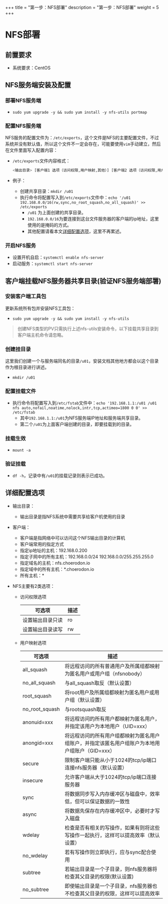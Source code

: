 +++
title = "第一步：NFS部署"
description = "第一步：NFS部署"
weight = 5
+++

# NFS部署

## 前置要求

- 系统要求：CentOS

## NFS服务端安装及配置

### 部署NFS服务端

- `sudo yum upgrade -y && sudo yum install -y nfs-utils portmap`

### 配置NFS服务端

NFS服务的配置文件为：`/etc/exports`，这个文件是NFS的主要配置文件，不过系统并没有默认值，所以这个文件不一定会存在，可能要使用`vim`手动建立，然后在文件里面写入配置内容：

- `/etc/exports`文件内容格式：

    ```bash
    <输出目录> [客户端1 选项（访问权限,用户映射,其他）] [客户端2 选项（访问权限,用户映射,其他）]
    ```

- 例子：
    - 创建共享目录：`mkdir /u01`
    - 执行命令将配置写入到`/etc/exports`文件中：`echo '/u01 192.168.0.0/16(rw,sync,no_root_squash,no_all_squash)' >> /etc/exports`
        - `/u01` 为上面创建的共享目录。
        - `192.168.0.0/16`为要连接到这台文件服务器的客户端的ip地址，这里使用的是掩码的方式。
        - 其他配置请看本文[详细配置选项](./#详细配置选项)，这里不再累述。

### 开启NFS服务

- 设置开机自启：`systemctl enable nfs-server`
- 启动服务：`systemctl start nfs-server`

## 客户端挂载NFS服务器共享目录(验证NFS服务端部署)

### 安装客户端工具包

更新系统所有包并安装NFS工具包：

- `sudo yum upgrade -y && sudo yum install -y nfs-utils`

<blockquote class="note">
创建NFS类型的PV只需执行上述nfs-utils安装命令，以下挂载共享目录到客户端主机命令请忽略。
</blockquote>

### 创建挂目录

这里我们创建一个与服务端同名的目录`/u01`，安装文档其他地方都会以这个目录作为根目录进行讲述。

- `mkdir /u01`

### 配置挂载文件

- 执行命令将配置写入到`/etc/fstab`文件中：`echo '192.168.1.1:/u01 /u01 nfs auto,nofail,noatime,nolock,intr,tcp,actimeo=1800 0 0' >> /etc/fstab`
    - 其中`192.168.1.1:/u01`为NFS服务端IP地址和服务端共享目录。
    - 第二个`/u01`为上面客户端创建的目录，即要挂载到的目录。

### 挂载生效

- `mount -a`

### 验证挂载

- `df -h`，记录中有`/u01`的挂载记录则表示已成功。

## 详细配置选项

- 输出目录：
  - 输出目录是指NFS系统中需要共享给客户机使用的目录

- 客户端：
  - 客户端是指网络中可以访问这个NFS输出目录的计算机
  - 客户端常用的指定方式
  - 指定ip地址的主机：192.168.0.200
  - 指定子网中的所有主机：192.168.0.0/24 192.168.0.0/255.255.255.0
  - 指定域名的主机：nfs.choerodon.io
  - 指定域中的所有主机：*.choerodon.io
  - 所有主机：*

- NFS主要有2类选项：
    - 访问权限选项

        |可选项|描述|
        |---|---|
        |设置输出目录只读|ro|
        |设置输出目录读写|rw|

    - 用户映射选项

        |可选项|描述|
        |---|---|
        |all_squash|将远程访问的所有普通用户及所属组都映射为匿名用户或用户组（nfsnobody）|
        |no_all_squash|与all_squash取反（默认设置）|
        |root_squash|将root用户及所属组都映射为匿名用户或用户组（默认设置）|
        |no_root_squash|与rootsquash取反|
        |anonuid=xxx|将远程访问的所有用户都映射为匿名用户，并指定该用户为本地用户（UID=xxx）|
        |anongid=xxx|将远程访问的所有用户组都映射为匿名用户组账户，并指定该匿名用户组账户为本地用户组账户（GID=xxx）|
        |secure|限制客户端只能从小于1024的tcp/ip端口连接nfs服务器（默认设置）|
        |insecure|允许客户端从大于1024的tcp/ip端口连接服务器|
        |sync|将数据同步写入内存缓冲区与磁盘中，效率低，但可以保证数据的一致性|
        |async|将数据先保存在内存缓冲区中，必要时才写入磁盘|
        |wdelay|检查是否有相关的写操作，如果有则将这些写操作一起执行，这样可以提高效率（默认设置）|
        |no_wdelay|若有写操作则立即执行，应与sync配合使用|
        |subtree|若输出目录是一个子目录，则nfs服务器将检查其父目录的权限(默认设置)|
        |no_subtree|即使输出目录是一个子目录，nfs服务器也不检查其父目录的权限，这样可以提高效率|